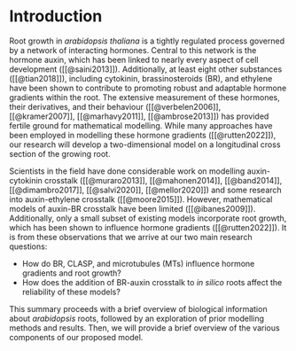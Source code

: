 # Introduction

Root growth in *arabidopsis thaliana* is a tightly regulated process governed by a network of interacting hormones. Central to this network is the hormone auxin, which has been linked to nearly every aspect of cell development ([[@saini2013]]). Additionally, at least eight other substances ([[@tian2018]]), including cytokinin, brassinosteroids (BR), and ethylene have been shown to contribute to promoting robust and adaptable hormone gradients within the root. The extensive measurement of these hormones, their derivatives, and their behaviour ([[@verbelen2006]], [[@kramer2007]], [[@marhavy2011]], [[@ambrose2013]]) has provided fertile ground for mathematical modelling. While many approaches have been employed in modelling these hormone gradients ([[@rutten2022]]), our research will develop a  two-dimensional model on a longitudinal cross section of the growing root.


Scientists in the field have done considerable work on modelling auxin-cytokinin crosstalk ([[@muraro2013]], [[@mahonen2014]], [[@band2014]], [[@dimambro2017]], [[@salvi2020]], [[@mellor2020]])  and some research into auxin-ethylene crosstalk ([[@moore2015]]). However, mathematical models of auxin-BR crosstalk have been limited ([[@ibanes2009]]). Additionally, only a small subset of existing models incorporate root growth, which has been shown to influence hormone gradients ([[@rutten2022]]). It is from these observations that we arrive at our two main research questions:
-  How do BR, CLASP, and microtubules (MTs) influence hormone gradients and root growth? 
- How does the addition of BR-auxin crosstalk to *in silico* roots affect the reliability of these models?


This summary proceeds with a brief overview of biological information about *arabidopsis* roots, followed by an exploration of prior modelling methods and results. Then, we will provide a brief overview of the various components of our proposed model.

